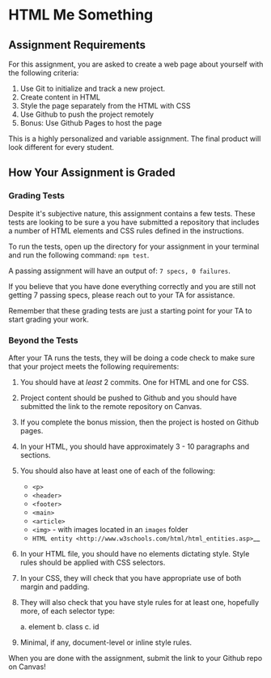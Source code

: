 # HTML Me Something

## Assignment Requirements

For this assignment, you are asked to create a web page about yourself
with the following criteria:

1.  Use Git to initialize and track a new project.
1.  Create content in HTML
1.  Style the page separately from the HTML with CSS
1.  Use Github to push the project remotely
1.  Bonus: Use Github Pages to host the page

This is a highly personalized and variable assignment. The final product
will look different for every student.

## How Your Assignment is Graded

### Grading Tests

Despite it's subjective nature, this assignment contains a few tests. These tests are looking to be sure a you have submitted a repository that includes a number of HTML elements and
CSS rules defined in the instructions.

To run the tests, open up the directory for your assignment in your terminal and run the following command: `npm test`.

A passing assignment will have an output of: `7 specs, 0 failures`.

If you believe that you have done everything correctly and you are still not getting 7 passing specs, please reach out to your TA for assistance.

Remember that these grading tests are just a starting point for your TA to start grading your work.

### Beyond the Tests

After your TA runs the tests, they will be doing a code check to make sure that your project meets the following requirements:

1. You should have at _least_ 2 commits. One for HTML and one for CSS.
1. Project content should be pushed to Github and you should have submitted the link to the remote repository on Canvas.
1. If you complete the bonus mission, then the project is hosted on Github pages.
1. In your HTML, you should have approximately 3 - 10 paragraphs and sections.
1. You should also have at least one of each of the following:

   - `<p>`
   - `<header>`
   - `<footer>`
   - `<main>`
   - `<article>`
   - `<img>` - with images located in an `images` folder
   - `HTML entity <http://www.w3schools.com/html/html_entities.asp>`\_\_

1. In your HTML file, you should have no elements dictating style. Style rules should be applied with CSS selectors.
1. In your CSS, they will check that you have appropriate use of both margin and padding.
1. They will also check that you have style rules for at least one, hopefully more, of each selector type:

   a. element
   b. class
   c. id

1. Minimal, if any, document-level or inline style rules.

When you are done with the assignment, submit the link to your Github repo on Canvas!
